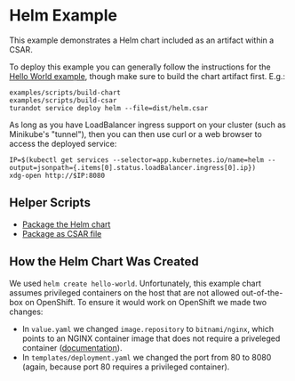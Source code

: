 Helm Example
============

This example demonstrates a Helm chart included as an artifact within a CSAR.

To deploy this example you can generally follow the instructions for the
[Hello World example](../../QUICKSTART.md), though make sure to build the chart
artifact first. E.g.:

    examples/scripts/build-chart
    examples/scripts/build-csar
    turandot service deploy helm --file=dist/helm.csar

As long as you have LoadBalancer ingress support on your cluster (such as
Minikube's "tunnel"), then you can then use curl or a web browser to access the
deployed service:

    IP=$(kubectl get services --selector=app.kubernetes.io/name=helm --output=jsonpath={.items[0].status.loadBalancer.ingress[0].ip})
    xdg-open http://$IP:8080


Helper Scripts
--------------

* [Package the Helm chart](scripts/build-chart)
* [Package as CSAR file](scripts/build-csar)


How the Helm Chart Was Created
------------------------------

We used `helm create hello-world`. Unfortunately, this example chart assumes privileged containers on
the host that are not allowed out-of-the-box on OpenShift. To ensure it would work on OpenShift we
made two changes:

* In `value.yaml` we changed `image.repository` to `bitnami/nginx`, which points to an NGINX container
  image that does not require a priveleged container
  ([documentation](https://hub.docker.com/r/bitnami/nginx)).
* In `templates/deployment.yaml` we changed the port from 80 to 8080 (again, because port 80 requires
  a privileged container).
